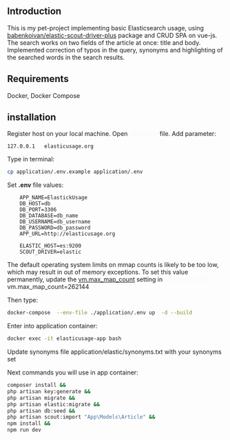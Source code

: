 ## Introduction

This is my pet-project implementing basic Elasticsearch usage, using [babenkoivan/elastic-scout-driver-plus](https://github.com/babenkoivan/elastic-scout-driver-plus) package and CRUD SPA on vue-js. The search works on two fields of the article at once: title and body. Implemented correction of typos in the query, synonyms and highlighting of the searched words in the search results.

## Requirements

Docker, Docker Compose

## installation

Register host on your local machine. Open <span style="color: #F8F8F8">/etc/hosts</span> file. Add parameter:

```
127.0.0.1	elasticusage.org
```

Type in terminal:

```bash
cp application/.env.example application/.env
```

Set <b>.env</b> file values:

```dotenv
    APP_NAME=ElastickUsage
    DB_HOST=db
    DB_PORT=3306
    DB_DATABASE=db_name
    DB_USERNAME=db_username
    DB_PASSWORD=db_password
    APP_URL=http://elasticusage.org

    ELASTIC_HOST=es:9200
    SCOUT_DRIVER=elastic
```

The default operating system limits on mmap counts is likely to be too low, which may result in out of memory exceptions.
To set this value permanently, update the [vm.max_map_count](https://www.elastic.co/guide/en/elasticsearch/reference/7.17/vm-max-map-count.html) setting in <span style="color: #F8F8F8;">/etc/sysctl.conf: 
</span>vm.max_map_count=262144

Then type:

```bash
docker-compose  --env-file ./application/.env up  -d --build
```

Enter into application container:

```bash
docker exec -it elasticusage-app bash
```

Update synonyms file application/elastic/synonyms.txt with your synonyms set

Next commands you will use in app container:

```bash
composer install && 
php artisan key:generate && 
php artisan migrate && 
php artisan elastic:migrate && 
php artisan db:seed && 
php artisan scout:import "App\Models\Article" && 
npm install && 
npm run dev
```
